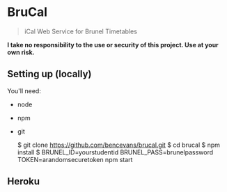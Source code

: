 # BruCal

> iCal Web Service for Brunel Timetables

**I take no responsibility to the use or security of this project. Use at your own risk.**

## Setting up (locally)

You'll need:

* node
* npm
* git

    $ git clone https://github.com/bencevans/brucal.git
    $ cd brucal
    $ npm install
    $ BRUNEL_ID=yourstudentid BRUNEL_PASS=brunelpassword TOKEN=arandomsecuretoken npm start

## Heroku
